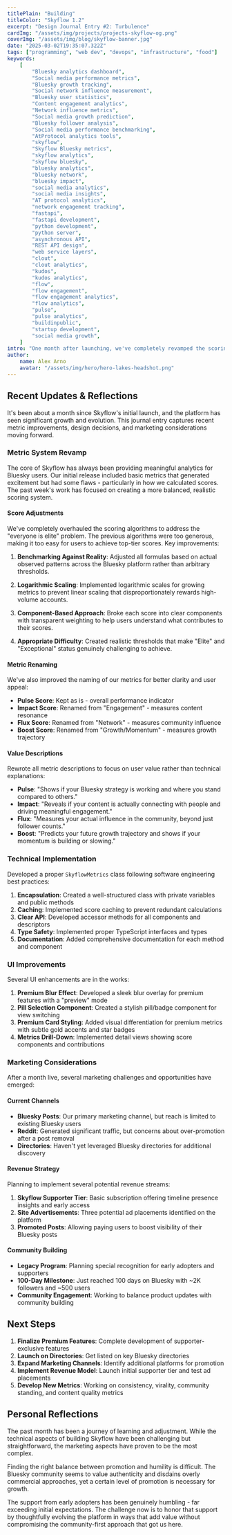 ```yaml
---
titlePlain: "Building"
titleColor: "Skyflow 1.2"
excerpt: "Design Journal Entry #2: Turbulence"
cardImg: "/assets/img/projects/projects-skyflow-og.png"
coverImg: "/assets/img/blog/skyflow-banner.jpg"
date: "2025-03-02T19:35:07.322Z"
tags: ["programming", "web dev", "devops", "infrastructure", "food"]
keywords:
    [
        "Bluesky analytics dashboard",
        "Social media performance metrics",
        "Bluesky growth tracking",
        "Social network influence measurement",
        "Bluesky user statistics",
        "Content engagement analytics",
        "Network influence metrics",
        "Social media growth prediction",
        "Bluesky follower analysis",
        "Social media performance benchmarking",
        "AtProtocol analytics tools",
        "skyflow",
        "Skyflow Bluesky metrics",
        "skyflow analytics",
        "skyflow bluesky",
        "bluesky analytics",
        "bluesky network",
        "bluesky impact",
        "social media analytics",
        "social media insights",
        "AT protocol analytics",
        "network engagement tracking",
        "fastapi",
        "fastapi development",
        "python development",
        "python server",
        "asynchronous API",
        "REST API design",
        "web service layers",
        "clout",
        "clout analytics",
        "kudos",
        "kudos analytics",
        "flow",
        "flow engagement",
        "flow engagement analytics",
        "flow analytics",
        "pulse",
        "pulse analytics",
        "buildinpublic",
        "startup development",
        "social media growth",
    ]
intro: "One month after launching, we've completely revamped the scoring algorithms and metrics system to provide more meaningful analytics for Bluesky users."
author:
    name: Alex Arno
    avatar: "/assets/img/hero/hero-lakes-headshot.png"
---
```


## Recent Updates & Reflections

It's been about a month since Skyflow's initial launch, and the platform has seen significant growth and evolution. This journal entry captures recent metric improvements, design decisions, and marketing considerations moving forward.

### Metric System Revamp

The core of Skyflow has always been providing meaningful analytics for Bluesky users. Our initial release included basic metrics that generated excitement but had some flaws - particularly in how we calculated scores. The past week's work has focused on creating a more balanced, realistic scoring system.

#### Score Adjustments

We've completely overhauled the scoring algorithms to address the "everyone is elite" problem. The previous algorithms were too generous, making it too easy for users to achieve top-tier scores. Key improvements:

1. **Benchmarking Against Reality**: Adjusted all formulas based on actual observed patterns across the Bluesky platform rather than arbitrary thresholds.

2. **Logarithmic Scaling**: Implemented logarithmic scales for growing metrics to prevent linear scaling that disproportionately rewards high-volume accounts.

3. **Component-Based Approach**: Broke each score into clear components with transparent weighting to help users understand what contributes to their scores.

4. **Appropriate Difficulty**: Created realistic thresholds that make "Elite" and "Exceptional" status genuinely challenging to achieve.

#### Metric Renaming

We've also improved the naming of our metrics for better clarity and user appeal:

-   **Pulse Score**: Kept as is - overall performance indicator
-   **Impact Score**: Renamed from "Engagement" - measures content resonance
-   **Flux Score**: Renamed from "Network" - measures community influence
-   **Boost Score**: Renamed from "Growth/Momentum" - measures growth trajectory

#### Value Descriptions

Rewrote all metric descriptions to focus on user value rather than technical explanations:

-   **Pulse**: "Shows if your Bluesky strategy is working and where you stand compared to others."
-   **Impact**: "Reveals if your content is actually connecting with people and driving meaningful engagement."
-   **Flux**: "Measures your actual influence in the community, beyond just follower counts."
-   **Boost**: "Predicts your future growth trajectory and shows if your momentum is building or slowing."

### Technical Implementation

Developed a proper `SkyflowMetrics` class following software engineering best practices:

1. **Encapsulation**: Created a well-structured class with private variables and public methods
2. **Caching**: Implemented score caching to prevent redundant calculations
3. **Clear API**: Developed accessor methods for all components and descriptors
4. **Type Safety**: Implemented proper TypeScript interfaces and types
5. **Documentation**: Added comprehensive documentation for each method and component

### UI Improvements

Several UI enhancements are in the works:

1. **Premium Blur Effect**: Developed a sleek blur overlay for premium features with a "preview" mode
2. **Pill Selection Component**: Created a stylish pill/badge component for view switching
3. **Premium Card Styling**: Added visual differentiation for premium metrics with subtle gold accents and star badges
4. **Metrics Drill-Down**: Implemented detail views showing score components and contributions

### Marketing Considerations

After a month live, several marketing challenges and opportunities have emerged:

#### Current Channels

-   **Bluesky Posts**: Our primary marketing channel, but reach is limited to existing Bluesky users
-   **Reddit**: Generated significant traffic, but concerns about over-promotion after a post removal
-   **Directories**: Haven't yet leveraged Bluesky directories for additional discovery

#### Revenue Strategy

Planning to implement several potential revenue streams:

1. **Skyflow Supporter Tier**: Basic subscription offering timeline presence insights and early access
2. **Site Advertisements**: Three potential ad placements identified on the platform
3. **Promoted Posts**: Allowing paying users to boost visibility of their Bluesky posts

#### Community Building

-   **Legacy Program**: Planning special recognition for early adopters and supporters
-   **100-Day Milestone**: Just reached 100 days on Bluesky with ~2K followers and ~500 users
-   **Community Engagement**: Working to balance product updates with community building

## Next Steps

1. **Finalize Premium Features**: Complete development of supporter-exclusive features
2. **Launch on Directories**: Get listed on key Bluesky directories
3. **Expand Marketing Channels**: Identify additional platforms for promotion
4. **Implement Revenue Model**: Launch initial supporter tier and test ad placements
5. **Develop New Metrics**: Working on consistency, virality, community standing, and content quality metrics

## Personal Reflections

The past month has been a journey of learning and adjustment. While the technical aspects of building Skyflow have been challenging but straightforward, the marketing aspects have proven to be the most complex.

Finding the right balance between promotion and humility is difficult. The Bluesky community seems to value authenticity and disdains overly commercial approaches, yet a certain level of promotion is necessary for growth.

The support from early adopters has been genuinely humbling - far exceeding initial expectations. The challenge now is to honor that support by thoughtfully evolving the platform in ways that add value without compromising the community-first approach that got us here.
